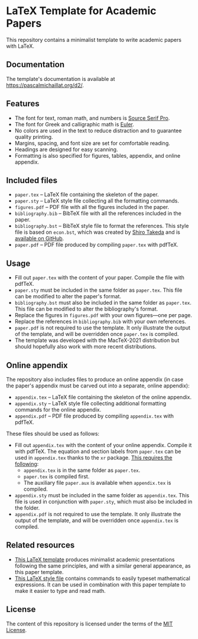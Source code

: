 # LaTeX Template for Academic Papers

This repository contains a minimalist template to write academic papers with LaTeX.

## Documentation

The template's documentation is available at https://pascalmichaillat.org/d2/.

## Features

+ The font for text, roman math, and numbers is [Source Serif Pro](https://fonts.google.com/specimen/Source+Serif+Pro).
+ The font for Greek and calligraphic math is [Euler](http://luc.devroye.org/fonts-26139.html).
+ No colors are used in the text to reduce distraction and to guarantee quality printing.
+ Margins, spacing, and font size are set for comfortable reading.
+ Headings are designed for easy scanning.
+ Formatting is also specified for figures, tables, appendix, and online appendix.

## Included files

+ `paper.tex` –  LaTeX file containing the skeleton of the paper.
+ `paper.sty` –  LaTeX style file collecting all the formatting commands.
+ `figures.pdf` – PDF file with all the figures included in the paper.
+ `bibliography.bib` – BibTeX file with all the references included in the paper.
+ `bibliography.bst` – BibTeX style file to format the references. This style file is based on `econ.bst`, which was created by [Shiro Takeda](https://shirotakeda.github.io) and is [available on GitHub](https://github.com/ShiroTakeda/econ-bst).
+ `paper.pdf` – PDF file produced by compiling `paper.tex` with pdfTeX.

## Usage

+ Fill out `paper.tex` with the content of your paper. Compile the file with pdfTeX.
+ `paper.sty` must be included in the same folder as `paper.tex`. This file can be modified to alter the paper's format.
+ `bibliography.bst` must also be included in the same folder as `paper.tex`. This file can be modified to alter the bibliography's format.
+ Replace the figures in `figures.pdf` with your own figures—one per page.
+ Replace the references in `bibliography.bib` with your own references.
+ `paper.pdf` is not required to use the template. It only illustrate the output of the template, and will be overridden once `paper.tex` is compiled.
+ The template was developed with the MacTeX-2021 distribution but should hopefully also work with more recent distributions. 

## Online appendix

The repository also includes files to produce an online appendix (in case the paper's appendix must be carved out into a separate, online appendix): 

+ `appendix.tex` –  LaTeX file containing the skeleton of the online appendix.
+ `appendix.sty` –  LaTeX style file collecting additional formatting commands for the online appendix.
+ `appendix.pdf` – PDF file produced by compiling `appendix.tex` with pdfTeX.

These files should be used as follows:

+ Fill out `appendix.tex` with the content of your online appendix. Compile it with pdfTeX. The equation and section labels from `paper.tex` can be used in `appendix.tex` thanks to the `xr` package. [This requires the following](https://www.ctan.org/pkg/xr):
	* `appendix.tex` is in the same folder as `paper.tex`.
	* `paper.tex` is compiled first.
	* The auxiliary file `paper.aux` is available when `appendix.tex` is compiled.
+ `appendix.sty` must be included in the same folder as `appendix.tex`. This file is used in conjunction with `paper.sty`, which must also be included in the folder. 
+ `appendix.pdf` is not required to use the template. It only illustrate the output of the template, and will be overridden once `appendix.tex` is compiled.

## Related resources

+ [This LaTeX template](https://github.com/pmichaillat/latex-presentation) produces minimalist academic presentations following the same principles, and with a similar general appearance, as this paper template. 
+ [This LaTeX style file](https://github.com/pmichaillat/latex-math) contains commands to easily typeset mathematical expressions. It can be used in combination with this paper template to make it easier to type and read math.

## License

The content of this repository is licensed under the terms of the [MIT License](https://opensource.org/license/mit-license-php/).
